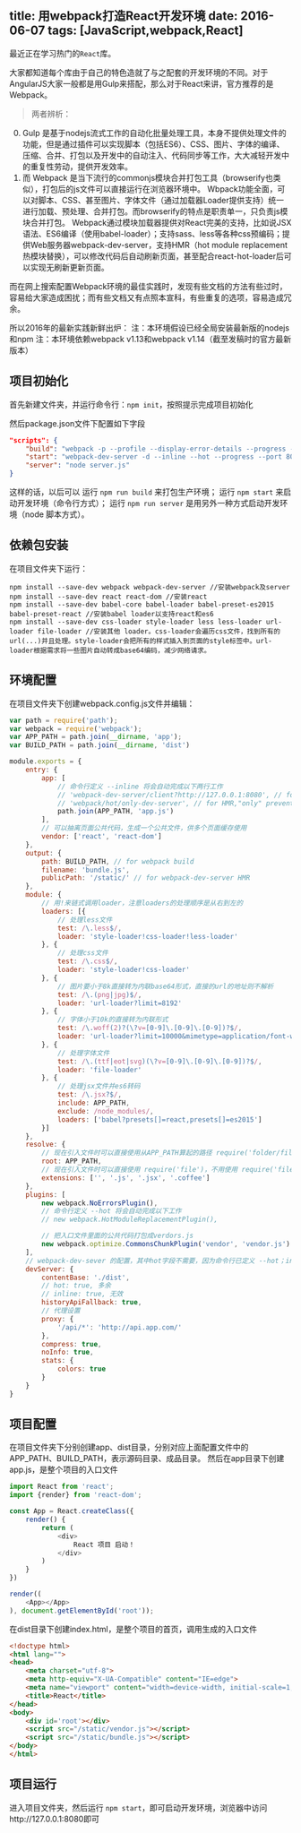 title: 用webpack打造React开发环境
date: 2016-06-07
tags: [JavaScript,webpack,React]
---
最近正在学习热门的`React`库。

大家都知道每个库由于自己的特色造就了与之配套的开发环境的不同。对于AngularJS大家一般都是用Gulp来搭配，那么对于React来讲，官方推荐的是Webpack。

> 两者辨析：
0. Gulp 是基于nodejs流式工作的自动化批量处理工具，本身不提供处理文件的功能，但是通过插件可以实现脚本（包括ES6）、CSS、图片、字体的编译、压缩、合并、打包以及开发中的自动注入、代码同步等工作，大大减轻开发中的重复性劳动，提供开发效率。
0. 而 Webpack 是当下流行的commonjs模块合并打包工具（browserify也类似），打包后的js文件可以直接运行在浏览器环境中。
Wbpack功能全面，可以对脚本、CSS、甚至图片、字体文件（通过加载器Loader提供支持）统一进行加载、预处理、合并打包。而browserify的特点是职责单一，只负责js模块合并打包。
Webpack通过模块加载器提供对React完美的支持，比如说JSX语法、ES6编译（使用babel-loader）；支持sass、less等各种css预编码；提供Web服务器webpack-dev-server，支持HMR（hot module replacement热模块替换），可以修改代码后自动刷新页面，甚至配合react-hot-loader后可以实现无刷新更新页面。

而在网上搜索配置Webpack环境的最佳实践时，发现有些文档的方法有些过时，容易给大家造成困扰；而有些文档又有点照本宣科，有些重复的选项，容易造成冗余。

所以2016年的最新实践新鲜出炉：
注：本环境假设已经全局安装最新版的nodejs和npm
注：本环境依赖webpack v1.13和webpack v1.14（截至发稿时的官方最新版本）

## 项目初始化
首先新建文件夹，并运行命令行：`npm init`，按照提示完成项目初始化

然后package.json文件下配置如下字段

```json
"scripts": {
	"build": "webpack -p --profile --display-error-details --progress --colors --config webpack.product.config.js",
	"start": "webpack-dev-server -d --inline --hot --progress --port 8080 --host 127.0.0.1",
	"server": "node server.js"
}
```
这样的话，以后可以
运行 `npm run build` 来打包生产环境；
运行 `npm start` 来启动开发环境（命令行方式）；
运行 `npm run server` 是用另外一种方式启动开发环境（node 脚本方式）。

## 依赖包安装
在项目文件夹下运行：

```
npm install --save-dev webpack webpack-dev-server //安装webpack及server
npm install --save-dev react react-dom //安装react
npm install --save-dev babel-core babel-loader babel-preset-es2015 babel-preset-react //安装babel loader以支持react和es6
npm install --save-dev css-loader style-loader less less-loader url-loader file-loader //安装其他 loader。css-loader会遍历css文件，找到所有的url(...)并且处理。style-loader会把所有的样式插入到页面的style标签中。url-loader根据需求将一些图片自动转成base64编码，减少网络请求。
```

## 环境配置
在项目文件夹下创建webpack.config.js文件并编辑：

``` javascript
var path = require('path');
var webpack = require('webpack');
var APP_PATH = path.join(__dirname, 'app');
var BUILD_PATH = path.join(__dirname, 'dist')

module.exports = {
    entry: {
        app: [
            // 命令行定义 --inline 将会自动完成以下两行工作
            // 'webpack-dev-server/client?http://127.0.0.1:8080', // for Automatic Refresh Inline mode
            // 'webpack/hot/only-dev-server', // for HMR,"only" prevents reload on syntax errors
            path.join(APP_PATH, 'app.js')
        ],
        // 可以抽离页面公共代码，生成一个公共文件，供多个页面缓存使用
        vendor: ['react', 'react-dom']
    },
    output: {
        path: BUILD_PATH, // for webpack build
        filename: 'bundle.js',
        publicPath: '/static/' // for webpack-dev-server HMR
    },
    module: {
        // 用!来链式调用loader，注意loaders的处理顺序是从右到左的
        loaders: [{
            // 处理less文件
            test: /\.less$/,
            loader: 'style-loader!css-loader!less-loader'
        }, {
            // 处理css文件
            test: /\.css$/,
            loader: 'style-loader!css-loader'
        }, {
            // 图片要小于8k直接转为内联base64形式，直接的url的地址则不解析
            test: /\.(png|jpg)$/,
            loader: 'url-loader?limit=8192'
        }, {
            // 字体小于10k的直接转为内联形式
            test: /\.woff(2)?(\?v=[0-9]\.[0-9]\.[0-9])?$/,
            loader: 'url-loader?limit=10000&mimetype=application/font-woff'
        }, {
            // 处理字体文件
            test: /\.(ttf|eot|svg)(\?v=[0-9]\.[0-9]\.[0-9])?$/,
            loader: 'file-loader'
        }, {
            // 处理jsx文件并es6转码
            test: /\.jsx?$/,
            include: APP_PATH,
            exclude: /node_modules/,
            loaders: ['babel?presets[]=react,presets[]=es2015']
        }]
    },
    resolve: {
        // 现在引入文件时可以直接使用从APP_PATH算起的路径 require('folder/file')，不用使用目标文件相对于当前文件的路径 require('../../folder/file')
        root: APP_PATH,
        // 现在引入文件时可以直接使用 require('file')，不用使用 require('file.coffee')
        extensions: ['', '.js', '.jsx', '.coffee']
    },
    plugins: [
        new webpack.NoErrorsPlugin(),
        // 命令行定义 --hot 将会自动完成以下工作
        // new webpack.HotModuleReplacementPlugin(),

        // 把入口文件里面的公共代码打包成verdors.js
        new webpack.optimize.CommonsChunkPlugin('vendor', 'vendor.js')
    ],
    // webpack-dev-sever 的配置，其中hot字段不需要，因为命令行已定义 --hot；inline字段无效，只能通过命令行方式 --line
    devServer: {
        contentBase: './dist',
        // hot: true, 多余
        // inline: true, 无效
        historyApiFallback: true,
        // 代理设置
        proxy: {
            '/api/*': 'http://api.app.com/'
        },
        compress: true,
        noInfo: true,
        stats: {
            colors: true
        }
    }
}
```

## 项目配置
在项目文件夹下分别创建app、dist目录，分别对应上面配置文件中的APP_PATH、BUILD_PATH，表示源码目录、成品目录。
然后在app目录下创建app.js，是整个项目的入口文件

```javascript
import React from 'react';
import {render} from 'react-dom';

const App = React.createClass({
    render() {
        return (
            <div>
                React 项目 启动！
            </div>
        )
    }
})

render((
    <App></App>
), document.getElementById('root'));
```

在dist目录下创建index.html，是整个项目的首页，调用生成的入口文件

```html
<!doctype html>
<html lang="">
<head>
    <meta charset="utf-8">
    <meta http-equiv="X-UA-Compatible" content="IE=edge">
    <meta name="viewport" content="width=device-width, initial-scale=1, maximum-scale=1">
    <title>React</title>
</head>
<body>
    <div id='root'></div>
    <script src="/static/vendor.js"></script>
    <script src="/static/bundle.js"></script>
</body>
</html>
```

## 项目运行
进入项目文件夹，然后运行 `npm start`，即可启动开发环境，浏览器中访问http://127.0.0.1:8080即可
